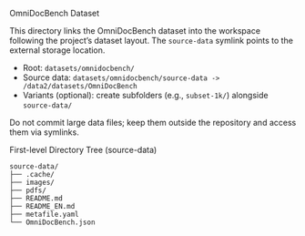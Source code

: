 OmniDocBench Dataset

This directory links the OmniDocBench dataset into the workspace following the
project’s dataset layout. The `source-data` symlink points to the external
storage location.

- Root: `datasets/omnidocbench/`
- Source data: `datasets/omnidocbench/source-data -> /data2/datasets/OmniDocBench`
- Variants (optional): create subfolders (e.g., `subset-1k/`) alongside `source-data/`

Do not commit large data files; keep them outside the repository and access
them via symlinks.

First-level Directory Tree (source-data)

```
source-data/
├── .cache/
├── images/
├── pdfs/
├── README.md
├── README_EN.md
├── metafile.yaml
└── OmniDocBench.json
```
